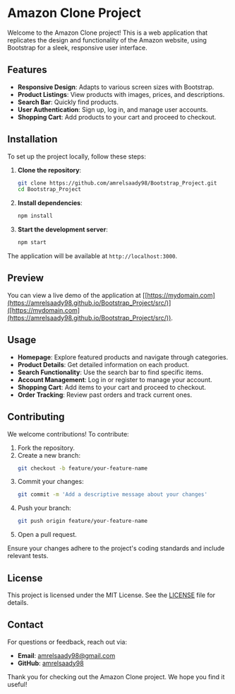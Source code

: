 # Amazon Clone Project

Welcome to the Amazon Clone project! This is a web application that replicates the design and functionality of the Amazon website, using Bootstrap for a sleek, responsive user interface.

## Features

- **Responsive Design**: Adapts to various screen sizes with Bootstrap.
- **Product Listings**: View products with images, prices, and descriptions.
- **Search Bar**: Quickly find products.
- **User Authentication**: Sign up, log in, and manage user accounts.
- **Shopping Cart**: Add products to your cart and proceed to checkout.


## Installation

To set up the project locally, follow these steps:

1. **Clone the repository**:
    ```bash
    git clone https://github.com/amrelsaady98/Bootstrap_Project.git
    cd Bootstrap_Project
    ```

2. **Install dependencies**:
    ```bash
    npm install
    ```

3. **Start the development server**:
    ```bash
    npm start
    ```

The application will be available at `http://localhost:3000`.

## Preview

You can view a live demo of the application at [[https://mydomain.com](https://amrelsaady98.github.io/Bootstrap_Project/src/)]([https://mydomain.com](https://amrelsaady98.github.io/Bootstrap_Project/src/)).

## Usage

- **Homepage**: Explore featured products and navigate through categories.
- **Product Details**: Get detailed information on each product.
- **Search Functionality**: Use the search bar to find specific items.
- **Account Management**: Log in or register to manage your account.
- **Shopping Cart**: Add items to your cart and proceed to checkout.
- **Order Tracking**: Review past orders and track current ones.

## Contributing

We welcome contributions! To contribute:

1. Fork the repository.
2. Create a new branch:
    ```bash
    git checkout -b feature/your-feature-name
    ```
3. Commit your changes:
    ```bash
    git commit -m 'Add a descriptive message about your changes'
    ```
4. Push your branch:
    ```bash
    git push origin feature/your-feature-name
    ```
5. Open a pull request.

Ensure your changes adhere to the project's coding standards and include relevant tests.

## License

This project is licensed under the MIT License. See the [LICENSE](LICENSE) file for details.

## Contact

For questions or feedback, reach out via:

- **Email**: [amrelsaady98@gmail.com](mailto:amrelsaady98@gmail.com)
- **GitHub**: [amrelsaady98](https://github.com/amrelsaady98)

Thank you for checking out the Amazon Clone project. We hope you find it useful!
